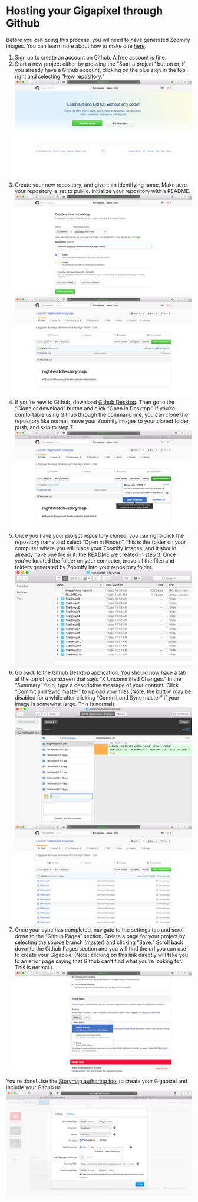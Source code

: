 # Hosting your Gigapixel through Github

Before you can being this process, you wil need to have generated Zoomify images. You can learn more about how to make one [here](https://storymap.knightlab.com/gigapixel/).

1. Sign up to create an account on Github. A free account is fine. 
2. Start a new project either by pressing the “Start a project” button or, if you already have a Github account, clicking on the plus sign in the top right and selecting “New repository.”
![](1.png)
3. Create your new repository, and give it an identifying name. Make sure your repository is set to public. Initialize your repository with a README.
![](2.png)
![](3.png)
4. If you’re new to Github, download [Github Desktop](https://desktop.github.com). Then go to the “Clone or download” button and click “Open in Desktop.” If you're comfortable using Github through the command line, you can clone the repository like normal, move your Zoomify images to your cloned folder, push, and skip to step 7.
![](4.png)
5. Once you have your project repository cloned, you can right-click the repository name and select “Open in Finder.” This is the folder on your computer where you will place your Zoomify images, and it should already have one file in it: the README we created in step 3. Once you’ve located the folder on your computer, move all the files and folders generated by Zoomify into your repository folder.
![](5.png)
6. Go back to the Github Desktop application. You should now have a tab at the top of your screen that says “X Uncommitted Changes.” In the “Summary” field, type a descriptive message of your content. Click “Commit and Sync master” to upload your files (Note: the button may be disabled for a while after clicking “Commit and Sync master” if your image is somewhat large. This is normal).
![](6.png)
![](7.png) 
7. Once your sync has completed, navigate to the settings tab and scroll down to the “Github Pages” section. Create a page for your project by selecting the source branch (master) and clicking “Save.” Scroll back down to the Github Pages section and you will find the url you can use to create your Gigapixel (Note: clicking on this link directly will take you to an error page saying that Github can’t find what you’re looking for. This is normal.).
![](8.png)

You're done! Use the [Storymap authoring tool](https://storymap.knightlab.com/select/) to create your Gigapixel and include your Github url.
![](9.png)
